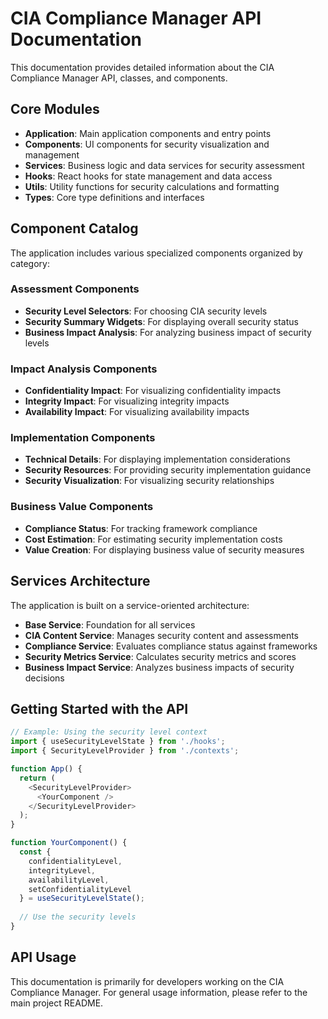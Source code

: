 # CIA Compliance Manager API Documentation

This documentation provides detailed information about the CIA Compliance Manager API, classes, and components.

## Core Modules

- **Application**: Main application components and entry points
- **Components**: UI components for security visualization and management
- **Services**: Business logic and data services for security assessment
- **Hooks**: React hooks for state management and data access
- **Utils**: Utility functions for security calculations and formatting
- **Types**: Core type definitions and interfaces

## Component Catalog

The application includes various specialized components organized by category:

### Assessment Components
- **Security Level Selectors**: For choosing CIA security levels
- **Security Summary Widgets**: For displaying overall security status
- **Business Impact Analysis**: For analyzing business impact of security levels

### Impact Analysis Components
- **Confidentiality Impact**: For visualizing confidentiality impacts
- **Integrity Impact**: For visualizing integrity impacts
- **Availability Impact**: For visualizing availability impacts

### Implementation Components
- **Technical Details**: For displaying implementation considerations
- **Security Resources**: For providing security implementation guidance
- **Security Visualization**: For visualizing security relationships

### Business Value Components
- **Compliance Status**: For tracking framework compliance
- **Cost Estimation**: For estimating security implementation costs
- **Value Creation**: For displaying business value of security measures

## Services Architecture

The application is built on a service-oriented architecture:

- **Base Service**: Foundation for all services
- **CIA Content Service**: Manages security content and assessments
- **Compliance Service**: Evaluates compliance status against frameworks
- **Security Metrics Service**: Calculates security metrics and scores
- **Business Impact Service**: Analyzes business impacts of security decisions

## Getting Started with the API

```typescript
// Example: Using the security level context
import { useSecurityLevelState } from './hooks';
import { SecurityLevelProvider } from './contexts';

function App() {
  return (
    <SecurityLevelProvider>
      <YourComponent />
    </SecurityLevelProvider>
  );
}

function YourComponent() {
  const { 
    confidentialityLevel, 
    integrityLevel, 
    availabilityLevel,
    setConfidentialityLevel 
  } = useSecurityLevelState();
  
  // Use the security levels
}
```

## API Usage

This documentation is primarily for developers working on the CIA Compliance Manager. For general usage information, please refer to the main project README.
